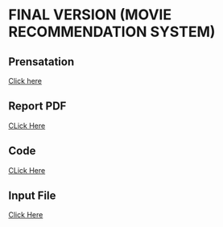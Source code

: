 # FINAL VERSION   (MOVIE RECOMMENDATION SYSTEM)
## Prensatation
[Click here](https://www.canva.com/design/DAGI1usiutw/JaUT979ZpOpGS4U25wFsWQ/view?utm_content=DAGI1usiutw&utm_campaign=designshare&utm_medium=link&utm_source=editor)
## Report PDF
[CLick Here](https://github.com/jjn7702/SECJ1023-PT2/blob/main/Submission/sec04_23242/Group%205/Final/files/PT%20Final%20Report.pdf) <br>
## Code
[CLick Here](https://github.com/jjn7702/SECJ1023-PT2/blob/main/Submission/sec04_23242/Group%205/Final/files/Movie%20Recommendation%20System.cpp)
## Input File
[Click Here](https://github.com/jjn7702/SECJ1023-PT2/blob/main/Submission/sec04_23242/Group%205/Final/files/INPUT2.txt)


